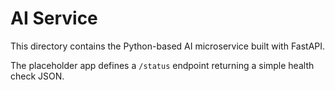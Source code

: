 # AI Service

This directory contains the Python-based AI microservice built with FastAPI.

The placeholder app defines a `/status` endpoint returning a simple health check JSON.
